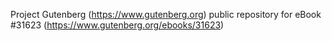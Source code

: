 Project Gutenberg (https://www.gutenberg.org) public repository for eBook #31623 (https://www.gutenberg.org/ebooks/31623)
